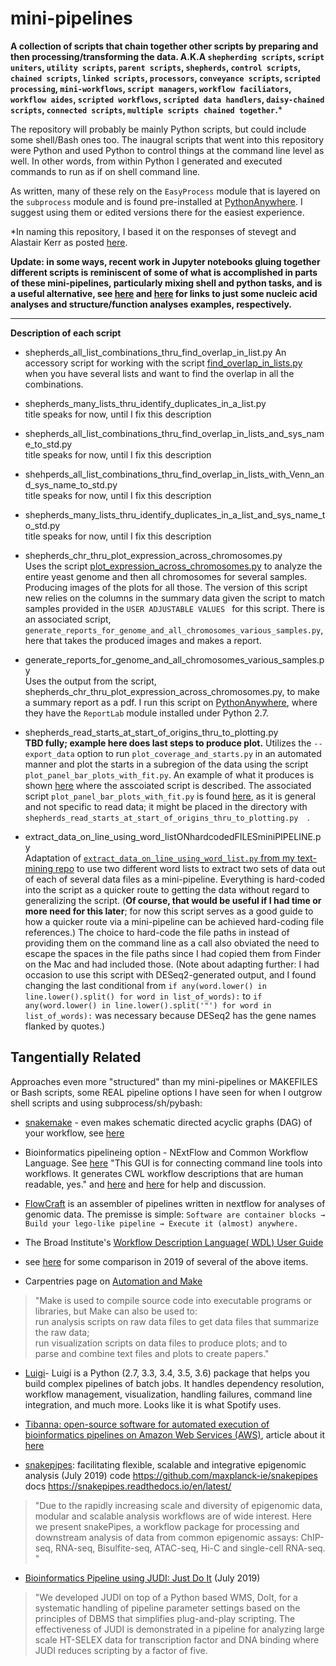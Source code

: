 # mini-pipelines
**A collection of scripts that chain together other scripts by preparing and then processing/transforming the data. A.K.A `shepherding scripts`, `script uniters`, `utility scripts`, `parent scripts`, `shepherds`, `control scripts`, `chained scripts`, `linked scripts`,  `processors`, `conveyance scripts`, `scripted processing`, `mini-workflows`, `script managers`, `workflow faciliators`, `workflow aides`, `scripted workflows`, `scripted data handlers`, `daisy-chained scripts`, `connected scripts`, `multiple scripts chained together`.**&ast;  
  
The repository will probably be mainly Python scripts, but could include some shell/Bash ones too. The inaugral scripts that went into this repository were Python and used Python to control things at the command line level as well. In other words, from within Python I generated and executed commands to run as if on shell command line. 

As written, many of these rely on the `EasyProcess` module that is layered on the `subprocess` module and is found pre-installed at [PythonAnywhere](http://www.pythonanywhere.com). I suggest using them or edited versions there for the easiest experience.
  
&ast;In naming this repository, I based it on the responses of stevegt and Alastair Kerr as posted [here](https://www.biostars.org/p/17696/).

**Update: in some ways, recent work in Jupyter notebooks gluing together different scripts is reminiscent of some of what is accomplished in parts of these mini-pipelines, particularly mixing shell and python tasks, and is a useful alternative, see [here](https://github.com/fomightez/sequencework) and [here](https://github.com/fomightez/structureework) for links to just some nucleic acid analyses and structure/function analyses examples, respectively.**

---



**Description of each script**

* shepherds_all_list_combinations_thru_find_overlap_in_list.py 
  An accessory script for working with the script [find_overlap_in_lists.py](https://github.com/fomightez/text_mining) when you have several lists and want to find the overlap in all the combinations.
  
* shepherds_many_lists_thru_identify_duplicates_in_a_list.py  
  title speaks for now, until I fix this description
 
* shepherds_all_list_combinations_thru_find_overlap_in_lists_and_sys_name_to_std.py  
  title speaks for now, until I fix this description
  
* shehperds_all_list_combinations_thru_find_overlap_in_lists_with_Venn_and_sys_name_to_std.py  
  title speaks for now, until I fix this description
  
* shepherds_many_lists_thru_identify_duplicates_in_a_list_and_sys_name_to_std.py  
  title speaks for now, until I fix this description

* shepherds_chr_thru_plot_expression_across_chromosomes.py  
  Uses the script [plot_expression_across_chromosomes.py](https://github.com/fomightez/sequencework/tree/master/plot_expression_across_chromosomes) to analyze the entire yeast genome and then all chromosomes for several samples. Producing images of the plots for all those. The version of this script new relies on the columns in the summary data given the script to match samples provided in the `USER ADJUSTABLE VALUES ` for this script. There is an associated script, `generate_reports_for_genome_and_all_chromosomes_various_samples.py`, here that takes the produced images and makes a report.
  
 * generate_reports_for_genome_and_all_chromosomes_various_samples.py  
  Uses the output from the script, shepherds_chr_thru_plot_expression_across_chromosomes.py, to make a summary report as a pdf. I run this script on [PythonAnywhere](http://www.pythonanywhere.com), where they have the `ReportLab` module installed under Python 2.7.
  
 * shepherds_read_starts_at_start_of_origins_thru_to_plotting.py  
  **TBD fully; example here does last steps to produce plot.** Utilizes the `--export_data` option to run `plot_coverage_and_starts.py` in an automated manner and plot the starts in a subregion of the data using the script `plot_panel_bar_plots_with_fit.py`. An example of what it produces is shown [here](https://github.com/fomightez/general_scripted_plotting#plot_panel_bar_plots_with_fitpy) where the asscoiated script is described. The associated script `plot_panel_bar_plots_with_fit.py` is found [here](https://github.com/fomightez/general_scripted_plotting), as it is general and not specific to read data; it might be placed in the directory with `shepherds_read_starts_at_start_of_origins_thru_to_plotting.py  `.
  
  * extract_data_on_line_using_word_listONhardcodedFILESminiPIPELINE.py  
    Adaptation of [`extract_data_on_line_using_word_list.py` from my text-mining repo](https://github.com/fomightez/text_mining) to use two different word lists to extract two sets of data out of each of several data files as a mini-pipeline. Everything is hard-coded into the script as a quicker route to getting the data without regard to generalizing the script. (**Of course, that would be useful if I had time or more need for this later**; for now this script serves as a good guide to how a quicker route via a mini-pipeline can be achieved hard-coding file references.) The choice to hard-code the file paths in instead of providing them on the command line as a call also obviated the need to escape the spaces in the file paths since I had copied them from Finder on the Mac and had included those. (Note about adapting further: I had occasion to use this script with DESeq2-generated output, and I found changing the last conditional from `if any(word.lower() in line.lower().split() for word in list_of_words):` to `if any(word.lower() in line.lower().split('"') for word in list_of_words):` was necessary because DESeq2 has the gene names flanked by quotes.)



Tangentially Related
--------------------

Approaches even more "structured" than my mini-pipelines or MAKEFILES or Bash scripts, some REAL pipeline options I have seen for when I outgrow shell scripts and using subprocess/sh/pybash:

 * [snakemake](https://github.com/ctb/2019-snakemake-ucdavis/blob/master/tutorial.md) - even makes schematic directed acyclic graphs (DAG) of your workflow, see [here](https://snakemake.readthedocs.io/en/stable/tutorial/basics.html)

 * Bioinformatics pipelineing option - NExtFlow and Common Workflow Language. See [here](https://twitter.com/pathogenomenick/status/931444079992373248) "This GUI is for connecting command line tools into workflows. It generates CWL workflow descriptions that are human readable, yes." and [here](https://twitter.com/biocrusoe/status/931447928513851394) and [here](https://twitter.com/biocrusoe/status/888703760679272450) for help and discussion.
 
 * [FlowCraft](https://flowcraft.readthedocs.io/en/latest/getting_started/overview.html) is an assembler of pipelines written in nextflow for analyses of genomic data. The premisse is simple: `Software are container blocks → Build your lego-like pipeline → Execute it (almost) anywhere.`
 
 * The Broad Institute's [Workflow Description Language( WDL) User Guide](https://software.broadinstitute.org/wdl/documentation/)
 
 * see [here](http://blog.booleanbiotech.com/nextflow-snakemake-reflow.html) for some comparison in 2019 of several of the above items.
 
 * Carpentries page on [Automation and Make](https://swcarpentry.github.io/make-novice/)
 >"Make is used to compile source code into executable programs or libraries, but Make can also be used to:  
run analysis scripts on raw data files to get data files that summarize the raw data;  
run visualization scripts on data files to produce plots; and to  
parse and combine text files and plots to create papers."
 
 * [Luigi](https://github.com/spotify/luigi)- Luigi is a Python (2.7, 3.3, 3.4, 3.5, 3.6) package that helps you build complex pipelines of batch jobs. It handles dependency resolution, workflow management, visualization, handling failures, command line integration, and much more. Looks like it is what Spotify uses.

* [Tibanna: open-source software for automated execution of bioinformatics pipelines on Amazon Web Services (AWS)](https://github.com/4dn-dcic/tibanna), article about it [here](https://www.ncbi.nlm.nih.gov/pubmed/31077294)
  
* [snakepipes](https://academic.oup.com/bioinformatics/advance-article/doi/10.1093/bioinformatics/btz436/5499080): facilitating flexible, scalable and integrative epigenomic analysis   (July 2019)
code https://github.com/maxplanck-ie/snakepipes  
docs https://snakepipes.readthedocs.io/en/latest/ 
>"Due to the rapidly increasing scale and diversity of epigenomic data, modular and scalable analysis workflows are of wide interest. Here we present snakePipes, a workflow package for processing and downstream analysis of data from common epigenomic assays: ChIP-seq, RNA-seq, Bisulfite-seq, ATAC-seq, Hi-C and single-cell RNA-seq. "

* [Bioinformatics Pipeline using JUDI: Just Do It](https://www.biorxiv.org/content/10.1101/611764v1) (July 2019)
>"We developed JUDI on top of a Python based WMS, DoIt, for a systematic handling of pipeline parameter settings based on the principles of DBMS that simplifies plug-and-play scripting. The effectiveness of JUDI is demonstrated in a pipeline for analyzing large scale HT-SELEX data for transcription factor and DNA binding where JUDI reduces scripting by a factor of five.
 
